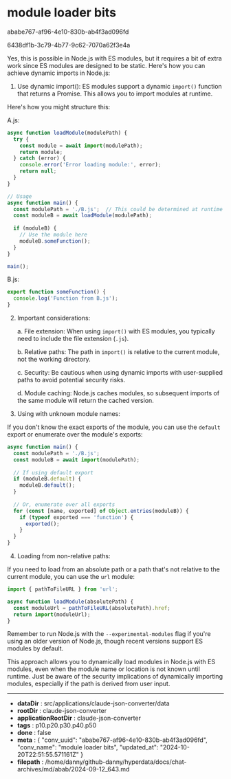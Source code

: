 # module loader bits

ababe767-af96-4e10-830b-ab4f3ad096fd

6438df1b-3c79-4b77-9c62-7070a62f3e4a

 Yes, this is possible in Node.js with ES modules, but it requires a bit of extra work since ES modules are designed to be static. Here's how you can achieve dynamic imports in Node.js:

1. Use dynamic import():
   ES modules support a dynamic `import()` function that returns a Promise. This allows you to import modules at runtime.

Here's how you might structure this:

A.js:
```javascript
async function loadModule(modulePath) {
  try {
    const module = await import(modulePath);
    return module;
  } catch (error) {
    console.error('Error loading module:', error);
    return null;
  }
}

// Usage
async function main() {
  const modulePath = './B.js';  // This could be determined at runtime
  const moduleB = await loadModule(modulePath);
  
  if (moduleB) {
    // Use the module here
    moduleB.someFunction();
  }
}

main();
```

B.js:
```javascript
export function someFunction() {
  console.log('Function from B.js');
}
```

2. Important considerations:

   a. File extension: When using `import()` with ES modules, you typically need to include the file extension (`.js`).

   b. Relative paths: The path in `import()` is relative to the current module, not the working directory.

   c. Security: Be cautious when using dynamic imports with user-supplied paths to avoid potential security risks.

   d. Module caching: Node.js caches modules, so subsequent imports of the same module will return the cached version.

3. Using with unknown module names:

If you don't know the exact exports of the module, you can use the `default` export or enumerate over the module's exports:

```javascript
async function main() {
  const modulePath = './B.js';
  const moduleB = await import(modulePath);
  
  // If using default export
  if (moduleB.default) {
    moduleB.default();
  }
  
  // Or, enumerate over all exports
  for (const [name, exported] of Object.entries(moduleB)) {
    if (typeof exported === 'function') {
      exported();
    }
  }
}
```

4. Loading from non-relative paths:

If you need to load from an absolute path or a path that's not relative to the current module, you can use the `url` module:

```javascript
import { pathToFileURL } from 'url';

async function loadModule(absolutePath) {
  const moduleUrl = pathToFileURL(absolutePath).href;
  return import(moduleUrl);
}
```

Remember to run Node.js with the `--experimental-modules` flag if you're using an older version of Node.js, though recent versions support ES modules by default.

This approach allows you to dynamically load modules in Node.js with ES modules, even when the module name or location is not known until runtime. Just be aware of the security implications of dynamically importing modules, especially if the path is derived from user input.

---

* **dataDir** : src/applications/claude-json-converter/data
* **rootDir** : claude-json-converter
* **applicationRootDir** : claude-json-converter
* **tags** : p10.p20.p30.p40.p50
* **done** : false
* **meta** : {
  "conv_uuid": "ababe767-af96-4e10-830b-ab4f3ad096fd",
  "conv_name": "module loader bits",
  "updated_at": "2024-10-20T22:51:55.571161Z"
}
* **filepath** : /home/danny/github-danny/hyperdata/docs/chat-archives/md/abab/2024-09-12_643.md